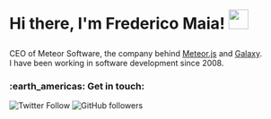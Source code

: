 <h1><p>Hi there, I'm Frederico Maia! <img src="https://media.giphy.com/media/hvRJCLFzcasrR4ia7z/giphy.gif" width="35px" height="35px"></h1></p>

CEO of Meteor Software, the company behind [Meteor.js](https://meteor.com) and [Galaxy](https://meteor.com/cloud). 
<br />
I have been working in software development since 2008.


<h3> :earth_americas: Get in touch: </h3> 

![Twitter Follow](https://img.shields.io/twitter/follow/fredmaiaarantes?style=social)
![GitHub followers](https://img.shields.io/github/followers/fredmaiaarantes?style=social)
